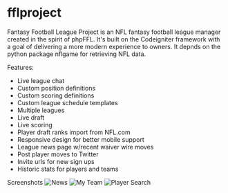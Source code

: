 # fflproject
Fantasy Football League Project is an NFL fantasy football league manager created in the spirit of phpFFL. It's built on the Codeigniter framework with a goal of delivering a more modern experience to owners. It depnds on the python package nflgame for retrieving NFL data.

Features:
- Live league chat
- Custom position definitions
- Custom scoring definitions
- Custom league schedule templates
- Multiple leagues
- Live draft
- Live scoring
- Player draft ranks import from NFL.com
- Responsive design for better mobile support
- League news page w/recent waiver wire moves
- Post player moves to Twitter
- Invite urls for new sign ups
- Historic stats for players and teams


Screenshots
![News](https://user-images.githubusercontent.com/5790350/28981867-39c5f292-7919-11e7-923b-a04bc563b514.png)
![My Team](https://user-images.githubusercontent.com/5790350/28981874-3d2f88ee-7919-11e7-9a1c-28bd49ec6863.png)
![Player Search](https://user-images.githubusercontent.com/5790350/28981883-408012c0-7919-11e7-91fc-4c1b41caad53.png)
